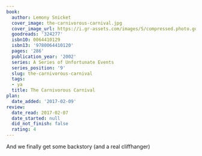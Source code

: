 ```yaml
---
book:
  author: Lemony Snicket
  cover_image: the-carnivorous-carnival.jpg
  cover_image_url: https://i.gr-assets.com/images/S/compressed.photo.goodreads.com/books/1518209848l/324277._SX98_.jpg
  goodreads: '324277'
  isbn10: 0064410129
  isbn13: '9780064410120'
  pages: '286'
  publication_year: '2002'
  series: A Series of Unfortunate Events
  series_position: '9'
  slug: the-carnivorous-carnival
  tags:
  - ya
  title: The Carnivorous Carnival
plan:
  date_added: '2017-02-09'
review:
  date_read: 2017-02-07
  date_started: null
  did_not_finish: false
  rating: 4
---
```


And we finally get some backstory (and a real cliffhanger)
